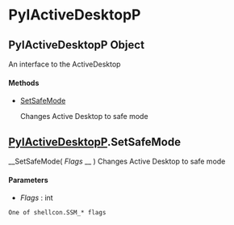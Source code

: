# PyIActiveDesktopP

## PyIActiveDesktopP Object

An interface to the ActiveDesktop

#### Methods


  - [SetSafeMode](PyIActiveDesktopP.md#pyiactivedesktoppsetsafemode)

    Changes Active Desktop to safe mode&nbsp;

## [PyIActiveDesktopP](#pyiactivedesktopp).SetSafeMode

 __SetSafeMode( *Flags* __ )
Changes Active Desktop to safe mode

#### Parameters


  -  *Flags* : int

    One of shellcon.SSM_* flags